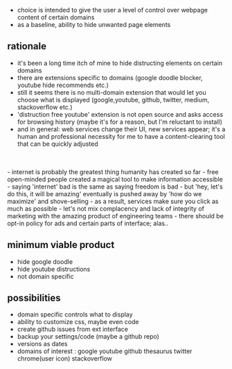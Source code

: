 
- choice is intended to give the user a level of control over webpage content of certain domains
- as a baseline, ability to hide unwanted page elements

## rationale

- it's been a long time itch of mine to hide distructing elements on certain domains
- there are extensions specific to domains (google doodle blocker, youtube hide recommends etc.)
- still it seems there is no multi-domain extension that would let you choose what is displayed (google,youtube, github, twitter, medium, stackoverflow etc.)
- 'distruction free youtube' extension is not open source and asks access for browsing history (maybe it's for a reason, but I'm reluctant to install) 
- and in general: web services change their UI, new services appear; it's a human  and  professional necessity for me to have a content-clearing tool that can be quickly adjusted
<br/>
<br/>
- internet is probably the greatest thing humanity has created so far
- free open-minded people created a magical tool to make information accessible
- saying 'internet' bad is the same as saying freedom is bad
- but 'hey, let's do this, it will be amazing' eventually is pushed away by 'how do we maximize' and shove-selling
- as a result, services make sure you click as much as possible
- let's not mix complacency and lack of integrity of marketing with the amazing product of engineering teams
- there should be opt-in policy for ads and certain parts of interface; alas..

## minimum viable product

- hide google doodle
- hide youtube distructions
- not domain specific

## possibilities

- domain specific controls what to display
- ability to customize css, maybe even code 
- create github issues from ext interface
- backup your settings/code (maybe a github repo)
- versions as dates
- domains of interest : google youtube github thesaurus twitter chrome(user icon) stackoverflow

